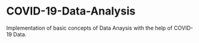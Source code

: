 # COVID-19-Data-Analysis
Implementation of basic concepts of Data Anaysis with the help of COVID-19 Data.
